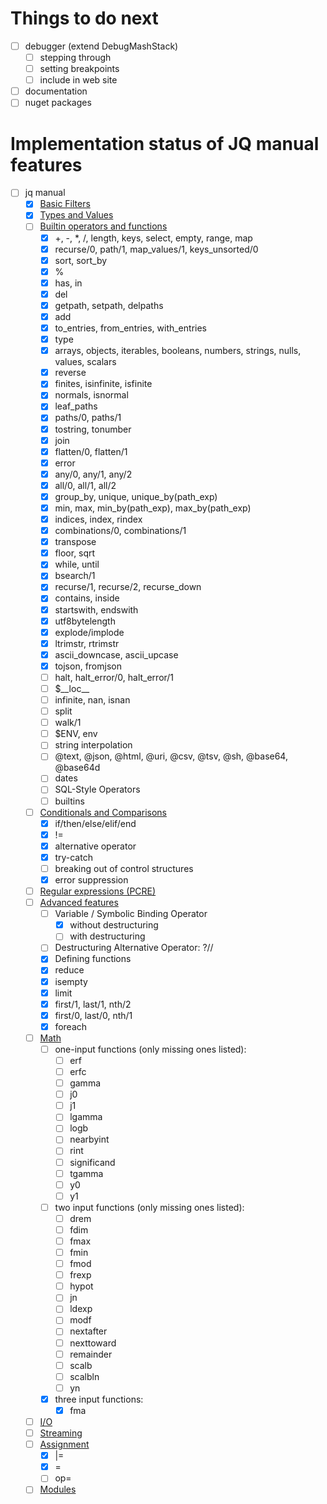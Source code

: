 # Things to do next

- [ ] debugger (extend DebugMashStack)
  - [ ] stepping through
  - [ ] setting breakpoints
  - [ ] include in web site
- [ ] documentation
- [ ] nuget packages

# Implementation status of JQ manual features

- [ ] jq manual
  - [x] [Basic Filters](https://stedolan.github.io/jq/manual/#Basicfilters)
  - [x] [Types and Values](https://stedolan.github.io/jq/manual/#TypesandValues)
  - [ ] [Builtin operators and functions](https://stedolan.github.io/jq/manual/#Builtinoperatorsandfunctions)
    - [x] +, -, *, /, length, keys, select, empty, range, map
    - [x] recurse/0, path/1, map_values/1, keys_unsorted/0
    - [x] sort, sort_by
    - [x] %
    - [x] has, in
    - [x] del
    - [x] getpath, setpath, delpaths
    - [x] add
    - [x] to_entries, from_entries, with_entries
    - [x] type
    - [x] arrays, objects, iterables, booleans, numbers, strings, nulls, values, scalars 
    - [x] reverse
    - [x] finites, isinfinite, isfinite
    - [x] normals, isnormal
    - [x] leaf_paths
    - [x] paths/0, paths/1
    - [x] tostring, tonumber
    - [x] join
    - [x] flatten/0, flatten/1
    - [x] error
    - [x] any/0, any/1, any/2
    - [x] all/0, all/1, all/2
    - [x] group_by, unique, unique_by(path_exp) 
    - [x] min, max, min_by(path_exp), max_by(path_exp)
    - [x] indices, index, rindex
    - [x] combinations/0, combinations/1
    - [x] transpose
    - [x] floor, sqrt
    - [x] while, until
    - [x] bsearch/1
    - [x] recurse/1, recurse/2, recurse_down
    - [x] contains, inside
    - [x] startswith, endswith
    - [x] utf8bytelength
    - [x] explode/implode
    - [x] ltrimstr, rtrimstr
    - [x] ascii_downcase, ascii_upcase
    - [x] tojson, fromjson
    - [ ] halt, halt_error/0, halt_error/1
    - [ ] $\_\_loc\_\_
    - [ ] infinite, nan, isnan
    - [ ] split
    - [ ] walk/1
    - [ ] $ENV, env
    - [ ] string interpolation
    - [ ] @text, @json, @html, @uri, @csv, @tsv, @sh, @base64, @base64d
    - [ ] dates
    - [ ] SQL-Style Operators
    - [ ] builtins
  - [ ] [Conditionals and Comparisons](https://stedolan.github.io/jq/manual/#ConditionalsandComparisons)
    - [x] if/then/else/elif/end
    - [x] !=
    - [x] alternative operator
    - [x] try-catch
    - [ ] breaking out of control structures
    - [x] error suppression
  - [ ] [Regular expressions (PCRE)](https://stedolan.github.io/jq/manual/#RegularexpressionsPCRE)
  - [ ] [Advanced features](https://stedolan.github.io/jq/manual/#Advancedfeatures)
    - [ ] Variable / Symbolic Binding Operator
      - [x] without destructuring
      - [ ] with destructuring
    - [ ] Destructuring Alternative Operator: ?//
    - [x] Defining functions
    - [x] reduce
    - [x] isempty
    - [x] limit
    - [x] first/1, last/1, nth/2
    - [x] first/0, last/0, nth/1
    - [x] foreach
  - [ ] [Math](https://stedolan.github.io/jq/manual/#Math)
    - [ ] one-input functions (only missing ones listed):
      - [ ] erf
      - [ ] erfc
      - [ ] gamma
      - [ ] j0
      - [ ] j1
      - [ ] lgamma
      - [ ] logb
      - [ ] nearbyint
      - [ ] rint
      - [ ] significand
      - [ ] tgamma
      - [ ] y0
      - [ ] y1
    - [ ] two input functions (only missing ones listed):
      - [ ] drem
      - [ ] fdim
      - [ ] fmax
      - [ ] fmin
      - [ ] fmod
      - [ ] frexp
      - [ ] hypot
      - [ ] jn
      - [ ] ldexp
      - [ ] modf
      - [ ] nextafter
      - [ ] nexttoward
      - [ ] remainder
      - [ ] scalb
      - [ ] scalbln
      - [ ] yn
    - [x] three input functions:
      - [x] fma
  - [ ] [I/O](https://stedolan.github.io/jq/manual/#IO)
  - [ ] [Streaming](https://stedolan.github.io/jq/manual/#Streaming)
  - [ ] [Assignment](https://stedolan.github.io/jq/manual/#Assignment)
    - [x] |=
    - [x] =
    - [ ] op=
  - [ ] [Modules](https://stedolan.github.io/jq/manual/#Modules)
